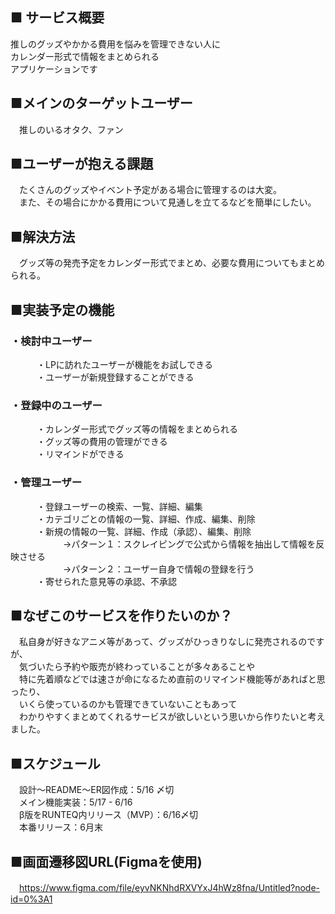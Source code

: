 ##  ■ サービス概要
推しのグッズやかかる費用を悩みを管理できない人に<br>
カレンダー形式で情報をまとめられる<br>
アプリケーションです<br>

##  ■メインのターゲットユーザー
　推しのいるオタク、ファン

##  ■ユーザーが抱える課題
　たくさんのグッズやイベント予定がある場合に管理するのは大変。<br>
　また、その場合にかかる費用について見通しを立てるなどを簡単にしたい。<br>

##  ■解決方法
　グッズ等の発売予定をカレンダー形式でまとめ、必要な費用についてもまとめられる。

##  ■実装予定の機能
###  ・検討中ユーザー
　　　・LPに訪れたユーザーが機能をお試しできる<br>
　　　・ユーザーが新規登録することができる<br>
###  ・登録中のユーザー
　　　・カレンダー形式でグッズ等の情報をまとめられる<br>
　　　・グッズ等の費用の管理ができる<br>
　　　・リマインドができる　　
###  ・管理ユーザー
　　　・登録ユーザーの検索、一覧、詳細、編集<br>
　　　・カテゴリごとの情報の一覧、詳細、作成、編集、削除<br>
　　　・新規の情報の一覧、詳細、作成（承認）、編集、削除<br>
　　　　　　→パターン１：スクレイピングで公式から情報を抽出して情報を反映させる<br>
　　　　　　→パターン２：ユーザー自身で情報の登録を行う<br>
　　　・寄せられた意見等の承認、不承認<br>

##  ■なぜこのサービスを作りたいのか？
　私自身が好きなアニメ等があって、グッズがひっきりなしに発売されるのですが、<br>
　気づいたら予約や販売が終わっていることが多々あることや<br>
　特に先着順などでは速さが命になるため直前のリマインド機能等があればと思ったり、<br>
　いくら使っているのかも管理できていないこともあって<br>
　わかりやすくまとめてくれるサービスが欲しいという思いから作りたいと考えました。<br>

##  ■スケジュール
　設計〜README〜ER図作成：5/16 〆切<br>
　メイン機能実装：5/17 - 6/16<br>
　β版をRUNTEQ内リリース（MVP）：6/16〆切<br>
　本番リリース：6月末<br>

##  ■画面遷移図URL(Figmaを使用)
　https://www.figma.com/file/eyvNKNhdRXVYxJ4hWz8fna/Untitled?node-id=0%3A1 <br>
